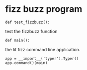 # fizz buzz program

    def test_fizzbuzz():

test the fizzbuzz function

    def main():

the lit fizz command line application.
    
    app = __import__('typer').Typer()
    app.command()(main)
